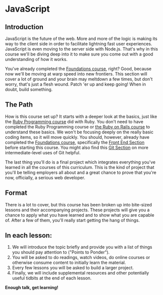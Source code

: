 # JavaScript

## Introduction

JavaScript is the future of the web. More and more of the logic is making its way to the client side in order to facilitate lightning fast user experiences. JavaScript is even moving to the server side with Node.js. That's why in this course we'll be diving deep into it to make sure you come out with a good understanding of how it works.

You've already completed the [Foundations course](/courses/foundations/#section-the-front-end), right? Good, because now we'll be moving at warp speed into new frontiers. This section will cover a lot of ground and your brain may meltdown a few times, but don't worry, that's just a flesh wound. Patch 'er up and keep going! When in doubt, build something.

## The Path

How is this course set up? It starts with a deeper look at the basics, just like the [Ruby Programming course](/courses/ruby-programming) did with Ruby. You don't need to have completed the Ruby Programming course or [the Ruby on Rails course](/courses/ruby-on-rails) to understand these basics. We won't be focusing deeply on the really basic coding items, so it will move quickly. You should, however, already have completed the [Foundations course](/courses/foundations), specifically the [Front End Section](/courses/foundations#the-front-end) before starting this course. You might also find this [Git Section](https://www.theodinproject.com/courses/ruby-programming#git) on more intermediate-level uses of Git helpful.

The last thing you'll do is a final project which integrates everything you've learned in all the courses of this curriculum. This is the kind of project that you'll be telling employers all about and a great chance to prove that you're now, officially, a serious web developer.

## Format

There is a lot to cover, but this course has been broken up into bite-sized lessons and their accompanying projects. These projects will give you a chance to apply what you have learned and to show what you are capable of. After a few of them, you'll really start getting the hang of things.

## In each lesson:

1. We will introduce the topic briefly and provide you with a list of things you should pay attention to \("Points to Ponder"\).
2. You will be asked to do readings, watch videos, do online courses or otherwise consume content to initially learn the material.
3. Every few lessons you will be asked to build a larger project.
4. Finally, we will include supplemental resources and other potentially useful tidbits at the end of each lesson.

**Enough talk, get learning!**

